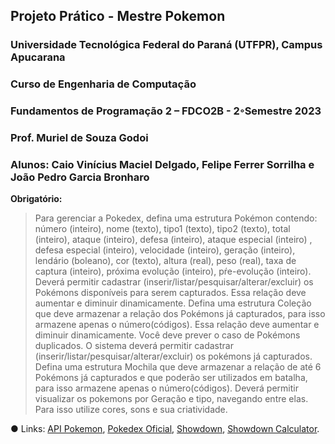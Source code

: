 ## Projeto Prático - Mestre Pokemon
### Universidade Tecnológica Federal do Paraná (UTFPR), Campus Apucarana
### Curso de Engenharia de Computação
### Fundamentos de Programação 2 – FDCO2B - 2◦Semestre 2023
### Prof. Muriel de Souza Godoi
### Alunos: Caio Vinícius Maciel Delgado, Felipe Ferrer Sorrilha e João Pedro Garcia Bronharo

**Obrigatório:**
> Para gerenciar a Pokedex, defina uma estrutura Pokémon contendo: número (inteiro),
nome (texto), tipo1 (texto), tipo2 (texto), total (inteiro), ataque (inteiro), defesa (inteiro),
ataque especial (inteiro) , defesa especial (inteiro), velocidade (inteiro), geração (inteiro),
lendário (boleano), cor (texto), altura (real), peso (real), taxa de captura (inteiro), próxima
evolução (inteiro), pŕe-evolução (inteiro). Deverá permitir cadastrar
(inserir/listar/pesquisar/alterar/excluir) os Pokémons disponíveis para serem capturados.
Essa relação deve aumentar e diminuir dinamicamente.
> Defina uma estrutura Coleção que deve armazenar a relação dos Pokémons já
capturados, para isso armazene apenas o número(códigos). Essa relação deve
aumentar e diminuir dinamicamente. Você deve prever o caso de Pokémons duplicados.
O sistema deverá permitir cadastrar (inserir/listar/pesquisar/alterar/excluir) os pokémons
já capturados.
> Defina uma estrutura Mochila que deve armazenar a relação de até 6 Pokémons já
capturados e que poderão ser utilizados em batalha, para isso armazene apenas o
número(códigos).
> Deverá permitir visualizar os pokemons por Geração e tipo, navegando entre elas. Para
isso utilize cores, sons e sua criatividade.



● Links: [API Pokemon](https://pokeapi.co/), [Pokedex Oficial](https://www.pokemon.com/br/pokedex/), [Showdown](https://pokemonshowdown.com/), [Showdown Calculator](https://calc.pokemonshowdown.com/).
